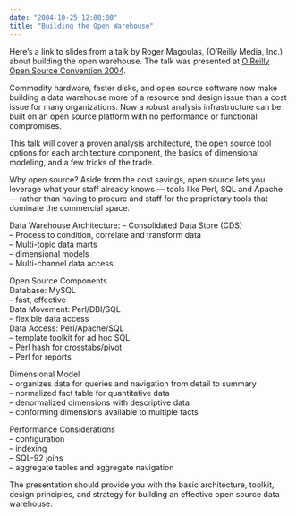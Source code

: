 ```yaml
---
date: "2004-10-25 12:00:00"
title: "Building the Open Warehouse"
---
```




Here&rsquo;s a link to slides from a talk by Roger Magoulas, (O&rsquo;Reilly Media, Inc.) about building the open warehouse. The talk was presented at [O&rsquo;Reilly Open Source Convention 2004](http://conferences.oreillynet.com/cs/os2004/view/e_sess/5493).

> 
Commodity hardware, faster disks, and open source software now make building a data warehouse more of a resource and design issue than a cost issue for many organizations. Now a robust analysis infrastructure can be built on an open source platform with no performance or functional compromises.

This talk will cover a proven analysis architecture, the open source tool options for each architecture component, the basics of dimensional modeling, and a few tricks of the trade.

Why open source? Aside from the cost savings, open source lets you leverage what your staff already knows &#8212; tools like Perl, SQL and Apache &#8212; rather than having to procure and staff for the proprietary tools that dominate the commercial space.

Data Warehouse Architecture: &#8211; Consolidated Data Store (CDS)<br/>
&#8211; Process to condition, correlate and transform data<br/>
&#8211; Multi-topic data marts<br/>
&#8211; dimensional models<br/>
&#8211; Multi-channel data access

Open Source Components<br/>
Database: MySQL<br/>
&#8211; fast, effective<br/>
Data Movement: Perl/DBI/SQL<br/>
&#8211; flexible data access<br/>
Data Access: Perl/Apache/SQL<br/>
&#8211; template toolkit for ad hoc SQL<br/>
&#8211; Perl hash for crosstabs/pivot<br/>
&#8211; Perl for reports

Dimensional Model<br/>
&#8211; organizes data for queries and navigation from detail to summary<br/>
&#8211; normalized fact table for quantitative data<br/>
&#8211; denormalized dimensions with descriptive data<br/>
&#8211; conforming dimensions available to multiple facts

Performance Considerations<br/>
&#8211; configuration<br/>
&#8211; indexing<br/>
&#8211; SQL-92 joins<br/>
&#8211; aggregate tables and aggregate navigation

The presentation should provide you with the basic architecture, toolkit, design principles, and strategy for building an effective open source data warehouse.



